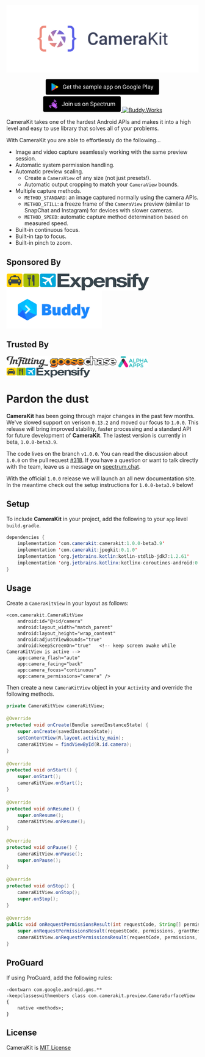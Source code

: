 <p align="center">
    <a href="https://camerakit.io" target="_blank">
        <img alt='CameraKit Header' src='.repo/gh-readme-header.svg' />
    </a>
</p>

<p align="center">
    <a href="https://play.google.com/store/apps/details?id=com.wonderkiln.camerakit.demo" target="_blank">
        <img alt='Google Play Link' height="42px" src='.repo/gh-readme-googleplay-demo-button.svg'/>
    </a>
        <a href="https://spectrum.chat/camerakit/">
        <img alt="Join Spectrum" height="42px" src=".repo/gh-readme-spectrum-button.svg" >
    </a>
    <a href="https://buddy.works/" target="_blank">
        <img alt='Buddy.Works' height="41px" src='https://assets.buddy.works/automated-dark.svg'/>
    </a>
</p>

CameraKit takes one of the hardest Android APIs and makes it into a high level and easy to use library that solves all of your problems.

With CameraKit you are able to effortlessly do the following...

- Image and video capture seamlessly working with the same preview session.
- Automatic system permission handling.
- Automatic preview scaling.
  - Create a `CameraView` of any size (not just presets!).
  - Automatic output cropping to match your `CameraView` bounds.
- Multiple capture methods.
  - `METHOD_STANDARD`: an image captured normally using the camera APIs.
  - `METHOD_STILL`: a freeze frame of the `CameraView` preview (similar to SnapChat and Instagram) for devices with slower cameras.
  - `METHOD_SPEED`: automatic capture method determination based on measured speed.
- Built-in continuous focus.
- Built-in tap to focus.
- Built-in pinch to zoom.

## Sponsored By
<a href="https://www.expensify.com/"><img alt="Expensify" src=".repo/gh-readme-expensify-logo.svg" height="45px" width="375px" align="center"></a>
<a href="https://www.buddy.works/"><img alt="Buddy.Works" src=".repo/gh-readme-buddyworks-logo.png" height="100px"  width="250px" align="center"></a>


## Trusted By
<a href="https://www.infitting.com/"><img alt="InFitting" src=".repo/gh-readme-infitting-logo.svg" height="30px" width="110px" align="center"></a>
<a href="https://www.goosechase.com/"><img alt="GooseChase" src=".repo/gh-readme-goosechase-logo.svg" height="30px" width="175px" align="center"></a>
<a href="https://www.alpha-apps.ae/"><img alt="Alpha Apps" src=".repo/gh-readme-alphaapps-logo.png" height="30px" width="78px" align="center"></a>
<a href="https://www.expensify.com/"><img alt="Expensify" src=".repo/gh-readme-expensify-logo.svg" height="26px" width="220px" align="center"></a>


# Pardon the dust
__CameraKit__ has been going through major changes in the past few months. We've slowed support on verison `0.13.2` and moved our focus to `1.0.0`. This release will bring improved stability, faster processing and a standard API for future development of __CameraKit__. The lastest version is currently in beta, `1.0.0-beta3.9`. 

The code lives on the branch `v1.0.0`. You can read the discussion about `1.0.0` on the pull request [#318](https://github.com/CameraKit/camerakit-android/pull/318). If you have a question or want to talk directly with the team, leave us a message on [spectrum.chat](https://spectrum.chat/camerakit/).

With the official `1.0.0` release we will launch an all new documentation site. In the meantime check out the setup instructions for `1.0.0-beta3.9` below!


## Setup
To include __CameraKit__ in your project, add the following to your `app` level `build.gradle`.
```java
dependencies {
    implementation 'com.camerakit:camerakit:1.0.0-beta3.9'
    implementation 'com.camerakit:jpegkit:0.1.0'
    implementation 'org.jetbrains.kotlin:kotlin-stdlib-jdk7:1.2.61'
    implementation 'org.jetbrains.kotlinx:kotlinx-coroutines-android:0.24.0'
}
```
## Usage
Create a `CameraKitView` in your layout as follows:
```
<com.camerakit.CameraKitView
    android:id="@+id/camera"
    android:layout_width="match_parent"
    android:layout_height="wrap_content"
    android:adjustViewBounds="true"
    android:keepScreenOn="true"   <!-- keep screen awake while CameraKitView is active -->
    app:camera_flash="auto"
    app:camera_facing="back"
    app:camera_focus="continuous"
    app:camera_permissions="camera" />
```

Then create a new `CameraKitView` object in your `Activity` and override the following methods.
```java
private CameraKitView cameraKitView;

@Override
protected void onCreate(Bundle savedInstanceState) {
    super.onCreate(savedInstanceState);
    setContentView(R.layout.activity_main);
    cameraKitView = findViewById(R.id.camera);
}

@Override
protected void onStart() {
    super.onStart();
    cameraKitView.onStart();
}

@Override
protected void onResume() {
    super.onResume();
    cameraKitView.onResume();
}

@Override
protected void onPause() {
    cameraKitView.onPause();
    super.onPause();
}

@Override
protected void onStop() {
    cameraKitView.onStop();
    super.onStop();
}

@Override
public void onRequestPermissionsResult(int requestCode, String[] permissions, int[] grantResults) {
    super.onRequestPermissionsResult(requestCode, permissions, grantResults);
    cameraKitView.onRequestPermissionsResult(requestCode, permissions, grantResults);
}
```
## ProGuard
If using ProGuard, add the following rules:
```
-dontwarn com.google.android.gms.**
-keepclasseswithmembers class com.camerakit.preview.CameraSurfaceView {
    native <methods>;
}
```

## License
CameraKit is [MIT License](https://github.com/CameraKit/CameraKit-Android/blob/master/LICENSE)
